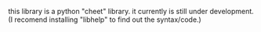 this library is a python "cheet" library. it currently is still under development.(I recomend installing "libhelp" to find out the syntax/code.)